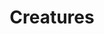 ---
layout: category
title: "Creatures"
permalink: /blog/creatures/
categories: blog category
icon: pets
key: creatures
---
